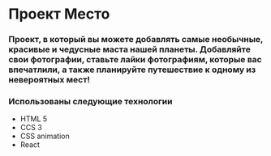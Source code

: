 # Прoeкт Место

### Проект, в который вы можете добавлять самые необычные, красивые и чедусные маста нашей планеты. Добавляйте свои фотографии, ставьте лайки фотографиям, которые вас впечатлили, а также планируйте путешествие к одному из невероятных мест! 

###  Использованы следующие технологии
* HTML 5
* CCS 3
* CSS animation
* React



